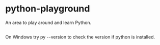 # python-playground
An area to play around and learn Python.

##
On Windows try py --version to check the version if python is installed.
